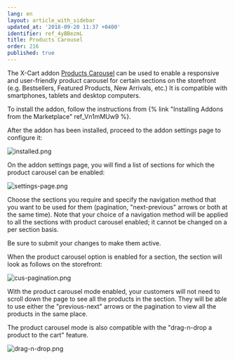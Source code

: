 ```yaml
---
lang: en
layout: article_with_sidebar
updated_at: '2018-09-20 11:37 +0400'
identifier: ref_4yBBezmL
title: Products Carousel
order: 216
published: true
---
```

The X-Cart addon [Products Carousel](https://market.x-cart.com/addons/products-carousel.html "Products Carousel") can be used to enable a responsive and user-friendly product carousel for certain sections on the storefront (e.g. Bestsellers, Featured Products, New Arrivals, etc.) It is compatible with smartphones, tablets and desktop computers.

To install the addon, follow the instructions from {% link "Installing Addons from the Marketplace" ref_Vn1mMUw9 %}.

After the addon has been installed, proceed to the addon settings page to configure it:

   ![installed.png]({{site.baseurl}}/attachments/ref_4yBBezmL/installed.png)

On the addon settings page, you will find a list of sections for which the product carousel can be enabled:

   ![settings-page.png]({{site.baseurl}}/attachments/ref_4yBBezmL/settings-page.png)

Choose the sections you require and specify the navigation method that you want to be used for them (pagination, "next-previous" arrows or both at the same time). Note that your choice of a navigation method will be applied to all the sections with product carousel enabled; it cannot be changed on a per section basis.

Be sure to submit your changes to make them active.

When the product carousel option is enabled for a section, the section will look as follows on the storefront:

   ![cus-pagination.png]({{site.baseurl}}/attachments/ref_4yBBezmL/cus-pagination.png)

With the product carousel mode enabled, your customers will not need to scroll down the page to see all the products in the section. They will be able to use either the "previous-next" arrows or the pagination to view all the products in the same place.

The product carousel mode is also compatible with the "drag-n-drop a product to the cart" feature.

   ![drag-n-drop.png]({{site.baseurl}}/attachments/ref_4yBBezmL/drag-n-drop.png)

